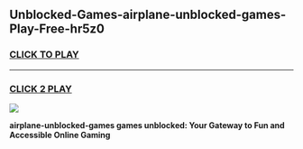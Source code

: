 
## Unblocked-Games-airplane-unblocked-games-Play-Free-hr5z0
<h3>
<a href="https://premium76.site?title=airplane-unblocked-games&ref=18A">CLICK TO PLAY</a></h3>
<hr>

<h3>
<a href="https://premium76.site?title=airplane-unblocked-games&ref=18A">CLICK 2 PLAY</a>
  
</h3>

<a href="https://premium76.site?title=airplane-unblocked-games&ref=18A"><img src="https://clearcache.store/games.png"></a>


**airplane-unblocked-games games unblocked: Your Gateway to Fun and Accessible Online Gaming**
